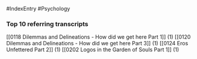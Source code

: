 #IndexEntry #Psychology

### Top 10 referring transcripts
[[0118 Dilemmas and Delineations - How did we get here Part 1]] (1)
[[0120 Dilemmas and Delineations - How did we get here Part 3]] (1)
[[0124 Eros Unfettered Part 2]] (1)
[[0202 Logos in the Garden of Souls Part 1]] (1)

